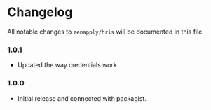 # Changelog

All notable changes to `zenapply/hris` will be documented in this file.

### 1.0.1
- Updated the way credentials work

### 1.0.0
- Initial release and connected with packagist.
